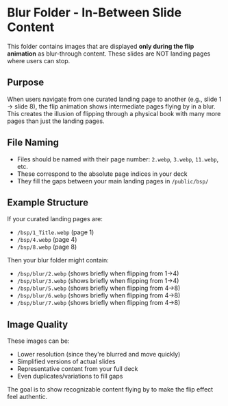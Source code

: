 # Blur Folder - In-Between Slide Content

This folder contains images that are displayed **only during the flip animation** as blur-through content. These slides are NOT landing pages where users can stop.

## Purpose

When users navigate from one curated landing page to another (e.g., slide 1 → slide 8), the flip animation shows intermediate pages flying by in a blur. This creates the illusion of flipping through a physical book with many more pages than just the landing pages.

## File Naming

- Files should be named with their page number: `2.webp`, `3.webp`, `11.webp`, etc.
- These correspond to the absolute page indices in your deck
- They fill the gaps between your main landing pages in `/public/bsp/`

## Example Structure

If your curated landing pages are:
- `/bsp/1_Title.webp` (page 1)
- `/bsp/4.webp` (page 4)
- `/bsp/8.webp` (page 8)

Then your blur folder might contain:
- `/bsp/blur/2.webp` (shows briefly when flipping from 1→4)
- `/bsp/blur/3.webp` (shows briefly when flipping from 1→4)
- `/bsp/blur/5.webp` (shows briefly when flipping from 4→8)
- `/bsp/blur/6.webp` (shows briefly when flipping from 4→8)
- `/bsp/blur/7.webp` (shows briefly when flipping from 4→8)

## Image Quality

These images can be:
- Lower resolution (since they're blurred and move quickly)
- Simplified versions of actual slides
- Representative content from your full deck
- Even duplicates/variations to fill gaps

The goal is to show recognizable content flying by to make the flip effect feel authentic.


